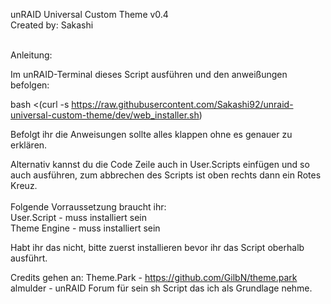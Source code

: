 unRAID Universal Custom Theme v0.4 <br />
Created by: Sakashi<br /><br />

Anleitung:<br />

Im unRAID-Terminal dieses Script ausführen und den anweißungen befolgen: <br />

bash <(curl -s https://raw.githubusercontent.com/Sakashi92/unraid-universal-custom-theme/dev/web_installer.sh) <br />

Befolgt ihr die Anweisungen sollte alles klappen ohne es genauer zu erklären. <br />

Alternativ kannst du die Code Zeile auch in User.Scripts einfügen und so auch ausführen, zum abbrechen des Scripts ist oben rechts dann ein Rotes Kreuz. <br />
<br />Folgende Vorraussetzung braucht ihr:<br />
User.Script - muss installiert sein<br />
Theme Engine - muss installiert sein<br />

Habt ihr das nicht, bitte zuerst installieren bevor ihr das Script oberhalb ausführt.

Credits gehen an:
Theme.Park - https://github.com/GilbN/theme.park
almulder - unRAID Forum für sein sh Script das ich als Grundlage nehme.